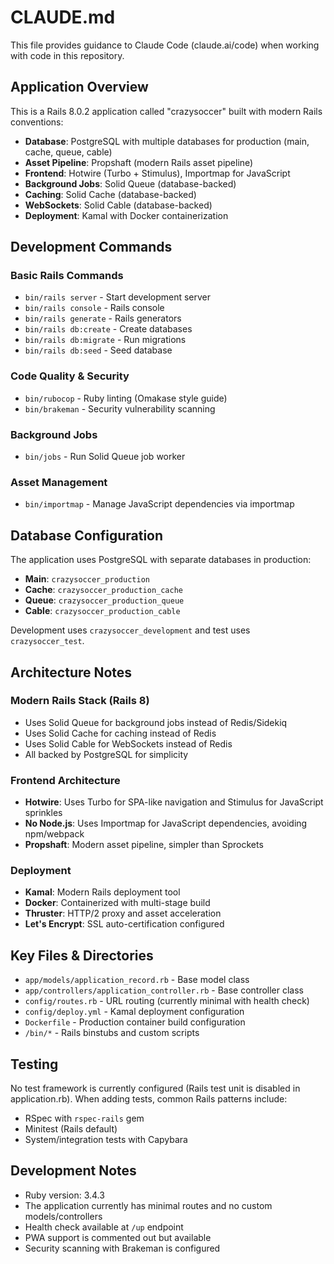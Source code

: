 # CLAUDE.md

This file provides guidance to Claude Code (claude.ai/code) when working with code in this repository.

## Application Overview

This is a Rails 8.0.2 application called "crazysoccer" built with modern Rails conventions:
- **Database**: PostgreSQL with multiple databases for production (main, cache, queue, cable)
- **Asset Pipeline**: Propshaft (modern Rails asset pipeline)
- **Frontend**: Hotwire (Turbo + Stimulus), Importmap for JavaScript
- **Background Jobs**: Solid Queue (database-backed)
- **Caching**: Solid Cache (database-backed)  
- **WebSockets**: Solid Cable (database-backed)
- **Deployment**: Kamal with Docker containerization

## Development Commands

### Basic Rails Commands
- `bin/rails server` - Start development server
- `bin/rails console` - Rails console
- `bin/rails generate` - Rails generators
- `bin/rails db:create` - Create databases
- `bin/rails db:migrate` - Run migrations
- `bin/rails db:seed` - Seed database

### Code Quality & Security
- `bin/rubocop` - Ruby linting (Omakase style guide)
- `bin/brakeman` - Security vulnerability scanning

### Background Jobs
- `bin/jobs` - Run Solid Queue job worker

### Asset Management
- `bin/importmap` - Manage JavaScript dependencies via importmap

## Database Configuration

The application uses PostgreSQL with separate databases in production:
- **Main**: `crazysoccer_production` 
- **Cache**: `crazysoccer_production_cache`
- **Queue**: `crazysoccer_production_queue` 
- **Cable**: `crazysoccer_production_cable`

Development uses `crazysoccer_development` and test uses `crazysoccer_test`.

## Architecture Notes

### Modern Rails Stack (Rails 8)
- Uses Solid Queue for background jobs instead of Redis/Sidekiq
- Uses Solid Cache for caching instead of Redis
- Uses Solid Cable for WebSockets instead of Redis
- All backed by PostgreSQL for simplicity

### Frontend Architecture
- **Hotwire**: Uses Turbo for SPA-like navigation and Stimulus for JavaScript sprinkles
- **No Node.js**: Uses Importmap for JavaScript dependencies, avoiding npm/webpack
- **Propshaft**: Modern asset pipeline, simpler than Sprockets

### Deployment
- **Kamal**: Modern Rails deployment tool
- **Docker**: Containerized with multi-stage build
- **Thruster**: HTTP/2 proxy and asset acceleration
- **Let's Encrypt**: SSL auto-certification configured

## Key Files & Directories

- `app/models/application_record.rb` - Base model class
- `app/controllers/application_controller.rb` - Base controller class  
- `config/routes.rb` - URL routing (currently minimal with health check)
- `config/deploy.yml` - Kamal deployment configuration
- `Dockerfile` - Production container build configuration
- `/bin/*` - Rails binstubs and custom scripts

## Testing

No test framework is currently configured (Rails test unit is disabled in application.rb). When adding tests, common Rails patterns include:
- RSpec with `rspec-rails` gem
- Minitest (Rails default)
- System/integration tests with Capybara

## Development Notes

- Ruby version: 3.4.3
- The application currently has minimal routes and no custom models/controllers
- Health check available at `/up` endpoint
- PWA support is commented out but available
- Security scanning with Brakeman is configured